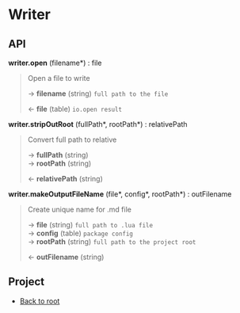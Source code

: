 # Writer



## API

**writer.open** (filename\*) : file  

> Open a file to write  
>
> &rarr; **filename** (string) `full path to the file`  
>
> &larr; **file** (table) `io.open result`  

**writer.stripOutRoot** (fullPath\*, rootPath\*) : relativePath  

> Convert full path to relative  
>
> &rarr; **fullPath** (string)  
> &rarr; **rootPath** (string)  
>
> &larr; **relativePath** (string)  

**writer.makeOutputFileName** (file\*, config\*, rootPath\*) : outFilename  

> Create unique name for .md file  
>
> &rarr; **file** (string) `full path to .lua file`  
> &rarr; **config** (table) `package config`  
> &rarr; **rootPath** (string) `full path to the project root`  
>
> &larr; **outFilename** (string)  

## Project

+ [Back to root](README.md)
